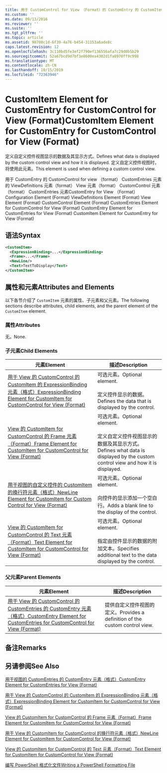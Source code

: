 ```yaml
---
title: 用于 CustomControl for View （Format）的 CustomEntry 的 CustomItem 元素 |Microsoft Docs
ms.custom: ''
ms.date: 09/13/2016
ms.reviewer: ''
ms.suite: ''
ms.tgt_pltfrm: ''
ms.topic: article
ms.assetid: 98708c1d-6f39-4a76-b454-31153a6ade8c
caps.latest.revision: 12
ms.openlocfilehash: 3c110bd5fe3ef2f790ef136556afa7c29d0b5b29
ms.sourcegitcommit: 52a67bcd9d7bf3e8600ea4302d1fa8970ff9c998
ms.translationtype: MT
ms.contentlocale: zh-CN
ms.lasthandoff: 10/15/2019
ms.locfileid: "72363946"
---
```

# <a name="customitem-element-for-customentry-for-customcontrol-for-view-format"></a><span data-ttu-id="8a2a3-102">CustomItem Element for CustomEntry for CustomControl for View (Format)</span><span class="sxs-lookup"><span data-stu-id="8a2a3-102">CustomItem Element for CustomEntry for CustomControl for View (Format)</span></span>

<span data-ttu-id="8a2a3-103">定义自定义控件视图显示的数据及其显示方式。</span><span class="sxs-lookup"><span data-stu-id="8a2a3-103">Defines what data is displayed by the custom control view and how it is displayed.</span></span> <span data-ttu-id="8a2a3-104">定义自定义控件视图时，将使用此元素。</span><span class="sxs-lookup"><span data-stu-id="8a2a3-104">This element is used when defining a custom control view.</span></span>

<span data-ttu-id="8a2a3-105">用于 CustomEntry 的 CustomControl for view （format） CustomEntries 元素的 ViewDefinitions 元素（format） View 元素（format） CustomControl 元素（format） CustomEntries 元素CustomEntry for View （Format）</span><span class="sxs-lookup"><span data-stu-id="8a2a3-105">Configuration Element (Format) ViewDefinitions Element (Format) View Element (Format) CustomControl Element (Format) CustomEntries Element for CustomControl for View (Format) CustomEntry Element for CustomEntries for View (Format) CustomItem Element for CustomEntry for View (Format)</span></span>

## <a name="syntax"></a><span data-ttu-id="8a2a3-106">语法</span><span class="sxs-lookup"><span data-stu-id="8a2a3-106">Syntax</span></span>

```xml
<CustomItem>
  <ExpressionBinding>...</ExpressionBinding>
  <Frame>...</Frame>
  <NewLine/>
  <Text>TextToDisplay</Text>
</CustomItem>
```

## <a name="attributes-and-elements"></a><span data-ttu-id="8a2a3-107">属性和元素</span><span class="sxs-lookup"><span data-stu-id="8a2a3-107">Attributes and Elements</span></span>

<span data-ttu-id="8a2a3-108">以下各节介绍了 `CustomItem` 元素的属性、子元素和父元素。</span><span class="sxs-lookup"><span data-stu-id="8a2a3-108">The following sections describe attributes, child elements, and the parent element of the `CustomItem` element.</span></span>

### <a name="attributes"></a><span data-ttu-id="8a2a3-109">属性</span><span class="sxs-lookup"><span data-stu-id="8a2a3-109">Attributes</span></span>

<span data-ttu-id="8a2a3-110">无。</span><span class="sxs-lookup"><span data-stu-id="8a2a3-110">None.</span></span>

### <a name="child-elements"></a><span data-ttu-id="8a2a3-111">子元素</span><span class="sxs-lookup"><span data-stu-id="8a2a3-111">Child Elements</span></span>

|<span data-ttu-id="8a2a3-112">元素</span><span class="sxs-lookup"><span data-stu-id="8a2a3-112">Element</span></span>|<span data-ttu-id="8a2a3-113">描述</span><span class="sxs-lookup"><span data-stu-id="8a2a3-113">Description</span></span>|
|-------------|-----------------|
|[<span data-ttu-id="8a2a3-114">用于 View 的 CustomControl 的 CustomItem 的 ExpressionBinding 元素（格式）</span><span class="sxs-lookup"><span data-stu-id="8a2a3-114">ExpressionBinding Element for CustomItem for CustomControl for View (Format)</span></span>](./expressionbinding-element-for-customitem-for-customcontrol-for-view-format.md)|<span data-ttu-id="8a2a3-115">可选元素。</span><span class="sxs-lookup"><span data-stu-id="8a2a3-115">Optional element.</span></span><br /><br /> <span data-ttu-id="8a2a3-116">定义控件显示的数据。</span><span class="sxs-lookup"><span data-stu-id="8a2a3-116">Defines the data that is displayed by the control.</span></span>|
|[<span data-ttu-id="8a2a3-117">View 的 CustomItem for CustomControl 的 Frame 元素（Format）</span><span class="sxs-lookup"><span data-stu-id="8a2a3-117">Frame Element for CustomItem for CustomControl for View (Format)</span></span>](./frame-element-for-customitem-for-customcontrol-for-view-format.md)|<span data-ttu-id="8a2a3-118">可选元素。</span><span class="sxs-lookup"><span data-stu-id="8a2a3-118">Optional element.</span></span><br /><br /> <span data-ttu-id="8a2a3-119">定义自定义控件视图显示的数据及其显示方式。</span><span class="sxs-lookup"><span data-stu-id="8a2a3-119">Defines what data is displayed by the custom control view and how it is displayed.</span></span>|
|[<span data-ttu-id="8a2a3-120">用于视图的自定义控件的 CustomItem 的换行符元素（格式）</span><span class="sxs-lookup"><span data-stu-id="8a2a3-120">NewLine Element for CustomItem for Custom Control for View (Format)</span></span>](./newline-element-for-customitem-for-customcontrol-for-view-format.md)|<span data-ttu-id="8a2a3-121">可选元素。</span><span class="sxs-lookup"><span data-stu-id="8a2a3-121">Optional element.</span></span><br /><br /> <span data-ttu-id="8a2a3-122">向控件的显示添加一个空白行。</span><span class="sxs-lookup"><span data-stu-id="8a2a3-122">Adds a blank line to the display of the control.</span></span>|
|[<span data-ttu-id="8a2a3-123">View 的 CustomItem for CustomControl 的 Text 元素（Format）</span><span class="sxs-lookup"><span data-stu-id="8a2a3-123">Text Element for CustomItem for CustomControl for View (Format)</span></span>](./text-element-for-customitem-for-customview-for-view-format.md)|<span data-ttu-id="8a2a3-124">可选元素。</span><span class="sxs-lookup"><span data-stu-id="8a2a3-124">Optional element.</span></span><br /><br /> <span data-ttu-id="8a2a3-125">指定由控件显示的数据的附加文本。</span><span class="sxs-lookup"><span data-stu-id="8a2a3-125">Specifies additional text to the data displayed by the control.</span></span>|

### <a name="parent-elements"></a><span data-ttu-id="8a2a3-126">父元素</span><span class="sxs-lookup"><span data-stu-id="8a2a3-126">Parent Elements</span></span>

|<span data-ttu-id="8a2a3-127">元素</span><span class="sxs-lookup"><span data-stu-id="8a2a3-127">Element</span></span>|<span data-ttu-id="8a2a3-128">描述</span><span class="sxs-lookup"><span data-stu-id="8a2a3-128">Description</span></span>|
|-------------|-----------------|
|[<span data-ttu-id="8a2a3-129">用于 View 的 CustomControl 的 CustomEntries 的 CustomEntry 元素（格式）</span><span class="sxs-lookup"><span data-stu-id="8a2a3-129">CustomEntry Element for CustomEntries for CustomControl for View (Format)</span></span>](./customentry-element-for-customentries-for-customcontrol-for-view-format.md)|<span data-ttu-id="8a2a3-130">提供自定义控件视图的定义。</span><span class="sxs-lookup"><span data-stu-id="8a2a3-130">Provides a definition of the custom control view.</span></span>|

## <a name="remarks"></a><span data-ttu-id="8a2a3-131">备注</span><span class="sxs-lookup"><span data-stu-id="8a2a3-131">Remarks</span></span>

## <a name="see-also"></a><span data-ttu-id="8a2a3-132">另请参阅</span><span class="sxs-lookup"><span data-stu-id="8a2a3-132">See Also</span></span>

[<span data-ttu-id="8a2a3-133">用于视图的 CustomEntries 的 CustomEntry 元素（格式）</span><span class="sxs-lookup"><span data-stu-id="8a2a3-133">CustomEntry Element for CustomEntries for View (Format)</span></span>](./customentry-element-for-customentries-for-customcontrol-for-view-format.md)

[<span data-ttu-id="8a2a3-134">用于 View 的 CustomControl 的 CustomItem 的 ExpressionBinding 元素（格式）</span><span class="sxs-lookup"><span data-stu-id="8a2a3-134">ExpressionBinding Element for CustomItem for CustomControl for View (Format)</span></span>](./expressionbinding-element-for-customitem-for-customcontrol-for-view-format.md)

[<span data-ttu-id="8a2a3-135">View 的 CustomItem for CustomControl 的 Frame 元素（Format）</span><span class="sxs-lookup"><span data-stu-id="8a2a3-135">Frame Element for CustomItem for CustomControl for View (Format)</span></span>](./frame-element-for-customitem-for-customcontrol-for-view-format.md)

[<span data-ttu-id="8a2a3-136">用于 View 的 CustomItem for CustomControl 的换行符元素（格式）</span><span class="sxs-lookup"><span data-stu-id="8a2a3-136">NewLine Element for CustomItem for CustomControl for View (Format)</span></span>](./newline-element-for-customitem-for-customcontrol-for-view-format.md)

[<span data-ttu-id="8a2a3-137">View 的 CustomItem for CustomControl 的 Text 元素（Format）</span><span class="sxs-lookup"><span data-stu-id="8a2a3-137">Text Element for CustomItem for CustomControl for View (Format)</span></span>](./text-element-for-customitem-for-customview-for-view-format.md)

[<span data-ttu-id="8a2a3-138">编写 PowerShell 格式化文件</span><span class="sxs-lookup"><span data-stu-id="8a2a3-138">Writing a PowerShell Formatting File</span></span>](./writing-a-powershell-formatting-file.md)
